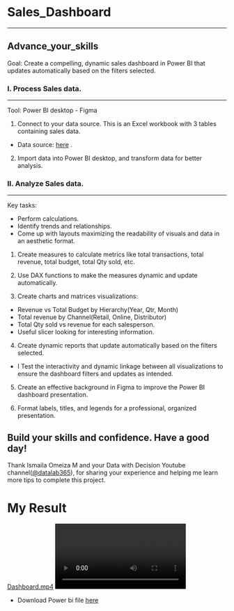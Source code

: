 # Sales_Dashboard
---
## Advance_your_skills
Goal: Create a compelling, dynamic sales dashboard in Power BI that updates automatically based on the filters selected.

### I. Process Sales data. 
---
Tool: Power BI desktop - Figma
1. Connect to your data source. This is an Excel workbook with 3 tables containing sales data.
  * Data source: [here](https://drive.google.com/file/d/1ymx7mvgk-vs8WGDzU20Bji1UOjwfKZVi/view?usp=sharing) .
2. Import data into Power BI desktop, and transform data for better analysis.
### II. Analyze Sales data.
---
Key tasks:
- Perform calculations.
- Identify trends and relationships.
- Come up with layouts maximizing the readability of visuals and data in an aesthetic format.

1. Create measures to calculate metrics like total transactions, total revenue, total budget, total Qty sold, etc.

2. Use DAX functions to make the measures dynamic and update automatically. 

3. Create charts and matrices visualizations:
- Revenue vs Total Budget by Hierarchy(Year, Qtr, Month)
- Total revenue by Channel(Retail, Online, Distributor)
- Total Qty sold vs revenue for each salesperson.
- Useful slicer looking for interesting information.
4. Create dynamic reports that update automatically based on the filters selected.

- I Test the interactivity and dynamic linkage between all visualizations to ensure the dashboard filters and updates as intended.

5. Create an effective background in Figma to improve the Power BI dashboard presentation.

6. Format labels, titles, and legends for a professional, organized presentation.

## Build your skills and confidence. Have a good day!
Thank Ismaila Omeiza M and your Data with Decision Youtube channel([@datalab365](https://www.youtube.com/@datalab365/about)), for sharing your experience and helping me learn more tips to complete this project.

# My Result
[Dashboard.mp4](https://github.com/LucasAnalyst/Sales_Dashboard/assets/116628385/c6679c19-25d4-49df-840f-7a9e367d324a)
![](DetailPerson.mp4)
* Download Power bi file [here](Sales_Dashboard.pbix)
